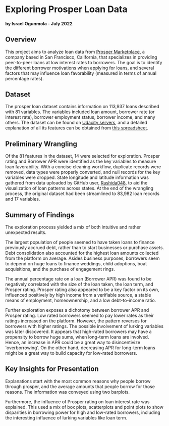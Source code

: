# Exploring Prosper Loan Data
#### by Israel Ogunmola - July 2022

## Overview
This project aims to analyze loan data from [Prosper Marketplace](https://www.prosper.com/), a company based in San Francisco, California, that specializes in providing peer-to-peer loans at low interest rates to borrowers. The goal is to identify the different borrower motivations when applying for loans, and several factors that may influence loan favorability (measured in terms of annual percentage rates).

## Dataset
The prosper loan dataset contains information on 113,937 loans described with 81 variables. The variables included loan amount, borrower rate (or interest rate), borrower employment status, borrower income, and many others. The dataset can be found on [Udacity servers](https://www.google.com/url?q=https://s3.amazonaws.com/udacity-hosted-downloads/ud651/prosperLoanData.csv&sa=D&ust=1554484977406000), and a detailed explanation of all its features can be obtained from [this spreadsheet](https://docs.google.com/spreadsheets/d/1gDyi_L4UvIrLTEC6Wri5nbaMmkGmLQBk-Yx3z0XDEtI/edit#gid=0).

## Preliminary Wrangling
Of the 81 features in the dataset, 14 were selected for exploration. Prosper rating and Borrower APR were identified as the key variables to measure loan favorability. With a concise cleaning workflow, duplicate records were removed, data types were properly converted, and null records for the key variables were dropped. State longitude and latitude information was gathered from data uploaded by GitHub user, [Rashida048](https://raw.githubusercontent.com/rashida048/Exploratory-data-Analysis-in-R/main/statelatlong.csv), to aid the visualization of loan patterns across states. At the end of the wrangling process, the original dataset had been streamlined to 83,982 loan records and 17 variables.

## Summary of Findings
The exploration process yielded a mix of both intuitive and rather unexpected results. 

The largest population of people seemed to have taken loans to finance previously accrued debt, rather than to start businesses or purchase assets. Debt consolidation also accounted for the highest loan amounts collected from the platform on average. Asides business purposes, borrowers seem to depend on huge loans to finance weddings, child adoptions, boat acquisitions, and the purchase of engagement rings.

The annual percentage rate on a loan (Borrower APR) was found to be negatively correlated with the size of the loan taken, the loan term, and Prosper rating. Prosper rating also appeared to be a key factor on its own, influenced positively by high income from a verifiable source, a stable means of employment, homeownership, and a low debt-to-income ratio.

Further exploration exposes a dichotomy between borrower APR and Prosper rating. Low rated borrowers seemed to pay lower rates as their ratings increased on the platform. However, the pattern reverses for borrowers with higher ratings. The possible involvement of lurking variables was later discovered. It appears that high-rated borrowers may have a propensity to borrow huge sums, when long-term loans are involved. Hence, an increase in APR could be a great way to disincentivize 'overborrowing'. On the other hand, decreasing APR for long-term loans might be a great way to build capacity for low-rated borrowers.

## Key Insights for Presentation
Explanations start with the most common reasons why people borrow through prosper, and the average amounts that people borrow for those reasons. The information was conveyed using two barplots. 

Furthermore, the influence of Prosper rating on loan interest rate was explained. This used a mix of box plots, scatterplots and point plots to show disparities in borrowing power for high and low-rated borrowers, including the interesting influence of lurking variables like loan term.